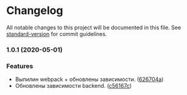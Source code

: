 # Changelog

All notable changes to this project will be documented in this file. See [standard-version](https://github.com/conventional-changelog/standard-version) for commit guidelines.

### 1.0.1 (2020-05-01)


### Features

* Выпилин webpack + обновлены зависимости. ([626704a](https://github.com/afanasjewvladick/project-planning/commit/626704a7b9a1484e4ad707e34e6c8fc7092a094e))
* Обновлены зависимости backend. ([c56167c](https://github.com/afanasjewvladick/project-planning/commit/c56167c59bf0b39a44c3c14e8a6cce2590b5485d))
